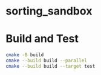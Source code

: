 # sorting_sandbox

# Build and Test

```bash
cmake -B build
cmake --build build --parallel
cmake --build build --target test 
```